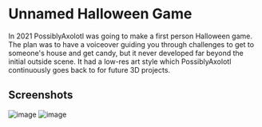 # Unnamed Halloween Game

In 2021 PossiblyAxolotl was going to make a first person Halloween game. The plan was to have a voiceover guiding you through challenges to get to someone's house and get candy, but it never developed far beyond the initial outside scene. It had a low-res art style which PossiblyAxolotl continuously goes back to for future 3D projects.

## Screenshots

![image](https://github.com/PossiblyAxolotl/PossiblyAxolotl-Wiki/assets/76883695/d9ad55bb-7bf2-412d-8508-e4300a33fe21)
![image](https://github.com/PossiblyAxolotl/PossiblyAxolotl-Wiki/assets/76883695/a820c854-f388-48b2-bba2-8f05b1b1da34)
